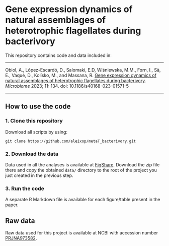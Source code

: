 # Gene expression dynamics of natural assemblages of heterotrophic flagellates during bacterivory

This repository contains code and data included in:

--------
Obiol, A., López-Escardó, D., Salomaki, E.D, Wiśniewska, M.M., Forn, I., Sà, E., Vaqué, D., Kolísko, M., and Massana, R. [Gene expression dynamics of natural assemblages of heterotrophic flagellates during bacterivory](https://microbiomejournal.biomedcentral.com/articles/10.1186/s40168-023-01571-5). *Microbiome* 2023; 11: 134. doi: 10.1186/s40168-023-01571-5

--------

## How to use the code

### 1. Clone this repository

Download all scripts by using:

```
git clone https://github.com/aleixop/metaT_bacterivory.git
```
### 2. Download the data

Data used in all the analyses is available at [FigShare](https://figshare.com/articles/dataset/Data_for_Gene_expression_dynamics_of_natural_assemblages_of_heterotrophic_flagellates_during_bacterivory_/22801697).
Download the zip file there and copy the obtained `data/` directory to the root of the project you just created in the previous step.

### 3. Run the code

A separate R Markdown file is available for each figure/table present in the paper.

## Raw data

Raw data used for this project is available at NCBI with accession number [PRJNA973582](https://www.ncbi.nlm.nih.gov/sra/?term=PRJNA973582).
